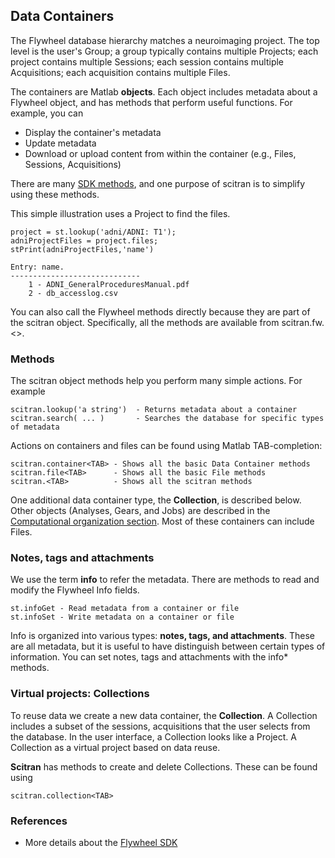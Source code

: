 ## Data Containers
The Flywheel database hierarchy matches a neuroimaging project. The top level is the user's Group;  a group typically contains multiple Projects; each project contains multiple Sessions; each session contains multiple Acquisitions; each acquisition contains multiple Files.

The containers are Matlab **objects**.  Each object includes metadata about a Flywheel object, and has methods that perform useful functions. For example, you can 

* Display the container's metadata
* Update metadata
* Download or upload content from within the container (e.g., Files, Sessions, Acquisitions)

There are many [SDK methods](https://flywheel-io.github.io/core/branches/master/matlab/flywheel.html#flywheel-class), and one purpose of scitran is to simplify using these methods. 

This simple illustration uses a Project to find the files.
```
project = st.lookup('adni/ADNI: T1');
adniProjectFiles = project.files;
stPrint(adniProjectFiles,'name')

Entry: name.
-----------------------------
	1 - ADNI_GeneralProceduresManual.pdf 
	2 - db_accesslog.csv 
```

You can also call the Flywheel methods directly because they are part of the scitran object.  Specifically, all the methods are available from scitran.fw.<>.

### Methods
The scitran object methods help you perform many simple actions. For example

    scitran.lookup('a string')  - Returns metadata about a container
    scitran.search( ... )       - Searches the database for specific types of metadata

Actions on containers and files can be found using Matlab TAB-completion:

    scitran.container<TAB> - Shows all the basic Data Container methods
    scitran.file<TAB>      - Shows all the basic File methods 
    scitran.<TAB>          - Shows all the scitran methods

One additional data container type, the **Collection**, is described below. Other objects (Analyses, Gears, and Jobs) are described in the [Computational organization section](Computational-organization).  Most of these containers can include Files.

### Notes, tags and attachments

We use the term **info** to refer the metadata. There are methods to read and modify the Flywheel Info fields.

    st.infoGet - Read metadata from a container or file
    st.infoSet - Write metadata on a container or file

Info is organized into various types: **notes, tags, and attachments**.  These are all metadata, but it is useful to have distinguish between certain types of information. You can set notes, tags and attachments with the info* methods.

### Virtual projects:  Collections
To reuse data we create a new data container, the **Collection**. A Collection includes a subset of the sessions, acquisitions that the user selects from the database.  In the user interface, a Collection looks like a Project.  A Collection as a virtual project based on data reuse.  

**Scitran** has methods to create and delete Collections.  These can be found using

    scitran.collection<TAB>

### References

* More details about the [Flywheel SDK](https://flywheel-io.github.io/core/tags/4.4.5/matlab/getting_started.html)
